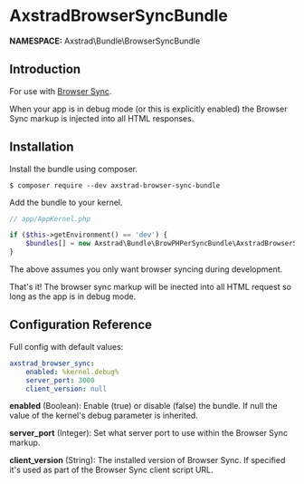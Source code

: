 # AxstradBrowserSyncBundle

__NAMESPACE:__ Axstrad\Bundle\BrowserSyncBundle


## Introduction
For use with [Browser Sync](http://www.browsersync.io/).

When your app is in debug mode (or this is explicitly enabled) the Browser Sync
markup is injected into all HTML responses.

## Installation

Install the bundle using composer.

```
$ composer require --dev axstrad-browser-sync-bundle
```

Add the bundle to your kernel.

```php
// app/AppKernel.php

if ($this->getEnvironment() == 'dev') {
    $bundles[] = new Axstrad\Bundle\BrowPHPerSyncBundle\AxstradBrowserSyncBundle();
}
```
The above assumes you only want browser syncing during development.

That's it! The browser sync markup will be inected into all HTML request so long as the app
is in debug mode.

## Configuration Reference

Full config with default values:

```yaml
axstrad_browser_sync:
    enabled: %kernel.debug%
    server_port: 3000
    client_version: null
```

__enabled__ (Boolean): Enable (true) or disable (false) the bundle. If null
the value of the kernel's debug parameter is inherited.

__server_port__ (Integer): Set what server port to use within the Browser Sync markup.

__client_version__ (String): The installed version of Browser Sync. If specified
it's used as part of the Browser Sync client script URL.
